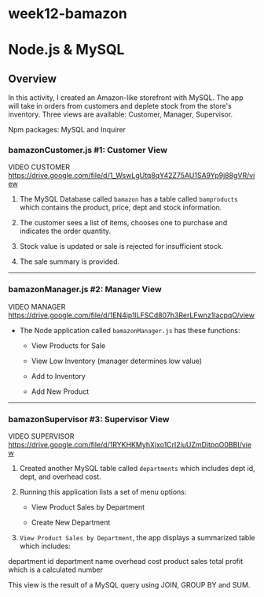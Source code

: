 # week12-bamazon

# Node.js & MySQL

## Overview

In this activity, I created an Amazon-like storefront with MySQL. The app will take in orders from customers and deplete stock from the store's inventory. Three views are available: Customer, Manager, Supervisor.

Npm packages: MySQL and Inquirer 

### bamazonCustomer.js  #1: Customer View 

VIDEO CUSTOMER
https://drive.google.com/file/d/1_WswLgUtq8qY42Z75AU1SA9Yp9j88gVR/view

1. The MySQL Database called `bamazon` has a table called `bamproducts` which contains the product, price, dept and stock information.

2. The customer sees a list of items, chooses one to purchase and indicates the order quantity.

3. Stock value is updated or sale is rejected for insufficient stock.

4. The sale summary is provided.

- - -

### bamazonManager.js #2: Manager View

VIDEO MANAGER
https://drive.google.com/file/d/1EN4ip1lLFSCd807h3RerLFwnz1IacpqO/view

* The Node application called `bamazonManager.js` has these functions:

    * View Products for Sale
    
    * View Low Inventory (manager determines low value)
    
    * Add to Inventory
    
    * Add New Product

- - -

### bamazonSupervisor #3: Supervisor View 

VIDEO SUPERVISOR
https://drive.google.com/file/d/1RYKHKMyhXjxo1CrI2iuUZmDitpqO0BBI/view

1. Created another MySQL table called `departments` which includes dept id, dept, and overhead cost.


2. Running this application lists a set of menu options:

   * View Product Sales by Department
   
   * Create New Department

3. `View Product Sales by Department`, the app displays a summarized table which includes:

department id
department name
overhead cost
product sales
total profit which is a calculated number

This view is the result of a MySQL query using JOIN, GROUP BY and SUM.

